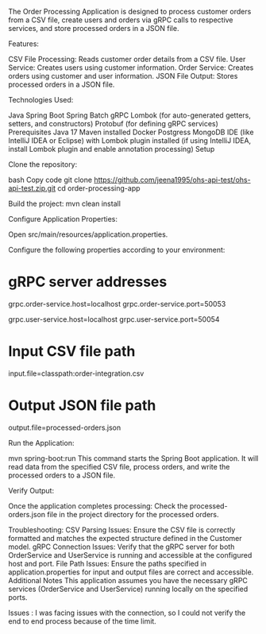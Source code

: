 The Order Processing Application is designed to process customer orders from a CSV file,
create users and orders via gRPC calls to respective services, and store processed orders in a JSON file.

Features:

CSV File Processing: Reads customer order details from a CSV file.
User Service: Creates users using customer information.
Order Service: Creates orders using customer and user information.
JSON File Output: Stores processed orders in a JSON file.

Technologies Used:

Java
Spring Boot
Spring Batch
gRPC
Lombok (for auto-generated getters, setters, and constructors)
Protobuf (for defining gRPC services)
Prerequisites
Java 17
Maven installed
Docker
Postgress
MongoDB
IDE (like IntelliJ IDEA or Eclipse) with Lombok plugin installed (if using IntelliJ IDEA, install Lombok plugin and enable annotation processing)
Setup

Clone the repository:

bash
Copy code
git clone https://github.com/jeena1995/ohs-api-test/ohs-api-test.zip.git
cd order-processing-app

Build the project:
mvn clean install

Configure Application Properties:

Open src/main/resources/application.properties.

Configure the following properties according to your environment:

# gRPC server addresses
grpc.order-service.host=localhost
grpc.order-service.port=50053

grpc.user-service.host=localhost
grpc.user-service.port=50054

# Input CSV file path
input.file=classpath:order-integration.csv

# Output JSON file path
output.file=processed-orders.json

Run the Application:

mvn spring-boot:run
This command starts the Spring Boot application. It will read data from the specified CSV file, process orders, and write the processed orders to a JSON file.

Verify Output:

Once the application completes processing:
Check the processed-orders.json file in the project directory for the processed orders.

Troubleshooting:
CSV Parsing Issues: Ensure the CSV file is correctly formatted and matches the expected structure defined in the Customer model.
gRPC Connection Issues: Verify that the gRPC server for both OrderService and UserService is running and accessible at the configured host and port.
File Path Issues: Ensure the paths specified in application.properties for input and output files are correct and accessible.
Additional Notes
This application assumes you have the necessary gRPC services (OrderService and UserService) running locally on the specified ports.

Issues :
I was facing issues with the connection, so I could not verify the end to end process because of the time limit.
